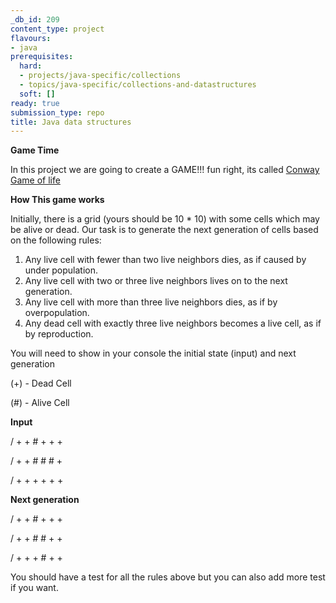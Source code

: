 ```yaml
---
_db_id: 209
content_type: project
flavours:
- java
prerequisites:
  hard:
  - projects/java-specific/collections
  - topics/java-specific/collections-and-datastructures
  soft: []
ready: true
submission_type: repo
title: Java data structures
---
```


**Game Time**

In this project we are going to create a GAME!!! fun right, its called [Conway Game of life](https://en.wikipedia.org/wiki/Conway%27s_Game_of_Life)

**How This game works**

Initially, there is a grid (yours should be 10 \* 10) with some cells which may be alive or dead. Our task is to generate the next generation of cells based on the following rules:

1. Any live cell with fewer than two live neighbors dies, as if caused by under population.
2. Any live cell with two or three live neighbors lives on to the next generation.
3. Any live cell with more than three live neighbors dies, as if by overpopulation.
4. Any dead cell with exactly three live neighbors becomes a live cell, as if by reproduction.

You will need to show in your console the initial state (input) and next generation

(+) - Dead Cell

(#) - Alive Cell

**Input**

/ + + # + + +

/ + + # # # +

/ + + + + + +

**Next generation**

/ + + # + + +

/ + + # # + +

/ + + + # + +

You should have a test for all the rules above but you can also add more test if you want.